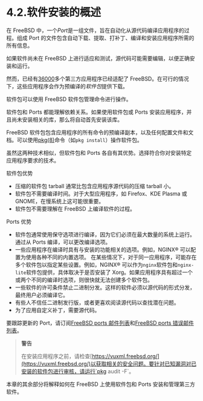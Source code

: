 # 4.2.软件安装的概述

在 FreeBSD 中，一个*Port*是一组文件，旨在自动化从源代码编译应用程序的过程。组成 Port 的文件包含自动下载、提取、打补丁、编译和安装应用程序所需的所有信息。

如果软件尚未在 FreeBSD 上进行适应和测试，源代码可能需要编辑，以便正确安装和运行。

然而，已经有[36000](https://www.freebsd.org/ports/)多个第三方应用程序已经适配了 FreeBSD。在可行的情况下，这些应用程序会作为预编译的*软件包*提供下载。

软件包可以使用 FreeBSD 软件包管理命令进行操作。

软件包和 Ports 都能理解依赖关系。如果使用软件包或 Ports 安装应用程序，并且尚未安装相关的库，那么将自动首先安装该库。

FreeBSD 软件包包含应用程序的所有命令的预编译副本，以及任何配置文件和文档。可以使用[pkg(8)](https://man.freebsd.org/cgi/man.cgi?query=pkg&sektion=8&format=html)命令（如`pkg install`）操作软件包。

虽然这两种技术相似，但软件包和 Ports 各自有其优势。选择符合你对安装特定应用程序要求的技术。

软件包优势

- 压缩的软件包 tarball 通常比包含应用程序源代码的压缩 tarball 小。
- 软件包不需要编译时间。对于大型应用程序，如 Firefox、KDE Plasma 或 GNOME，在慢系统上这可能很重要。
- 软件包不需要理解在 FreeBSD 上编译软件的过程。

 Ports 优势

- 软件包通常使用保守选项进行编译，因为它们必须在最大数量的系统上运行。通过从 Ports 编译，可以更改编译选项。
- 一些应用程序在编译时具有与安装的功能相关的选项。例如，NGINX® 可以配置为使用各种不同的内置选项。
  在某些情况下，对于同一应用程序，可能存在多个软件包以指定某些设置。例如，NGINX® 可以作为`nginx`软件包和`nginx-lite`软件包提供，具体取决于是否安装了 Xorg。如果应用程序具有超过一个或两个不同的编译时选项，则很快就无法创建多个软件包。
- 一些软件的许可条件禁止二进制分发。这样的软件必须以源代码的形式分发，最终用户必须编译它。
- 有些人不信任二进制发行版，或者更喜欢阅读源代码以查找潜在问题。
- 为了应用自定义补丁，需要源代码。

要跟踪更新的 Port，请订阅[FreeBSD ports 邮件列表](https://lists.freebsd.org/subscription/freebsd-ports)和[FreeBSD ports 错误邮件列表](https://lists.freebsd.org/subscription/freebsd-ports-bugs)。

>**警告**
>
>在安装应用程序之前，请检查[https://vuxml.freebsd.org/](https://vuxml.freebsd.org/)以获取相关的安全问题。要针对已知漏洞对已安装的软件包进行审核，请运行`pkg audit -F`。

本章的其余部分将解释如何在 FreeBSD 上使用软件包和 Ports 安装和管理第三方软件。
